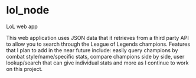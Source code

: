 # lol_node
LoL web app

This web application uses JSON data that it retrieves from a third party API to allow you to search through the League of Legends champions. Features that I plan to add in the near future include: easily query champions by combat style/name/specific stats, compare champions side by side, user lookup/search that can give individual stats and more as I continue to work on this project.
